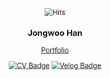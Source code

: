 <div align=center>

![Hits](https://hits.seeyoufarm.com/api/count/incr/badge.svg?url=https%3A%2F%2Fgithub.com%2FSpiraline&count_bg=%2379C83D&title_bg=%23555555&icon=&icon_color=%23E7E7E7&title=hits&edge_flat=false)

</div>

<div align=center>

### Jongwoo Han

</div> 
 
<div align=center>
 
[Portfolio](https://spiraline.github.io/assets/portfolio.pdf)
 
</div>

<div align=center>

[![CV Badge](http://img.shields.io/badge/-CV-black?style=flat&logo=github&link=https://spiraline.github.io/)](https://spiraline.github.io/)
[![Velog Badge](https://img.shields.io/badge/velog-20C997?style=flat&logo=Velog&logoColor=white&link=https://velog.io/@spiraline)](https://velog.io/@spiraline)
  
</div>

